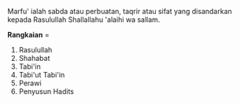 Marfu' ialah sabda atau perbuatan, taqrir atau sifat yang disandarkan kepada Rasulullah Shallallahu 'alaihi wa sallam.

**Rangkaian** =

1. Rasulullah
2. Shahabat
3. Tabi'in
4. Tabi'ut Tabi'in
5. Perawi
6. Penyusun Hadits

